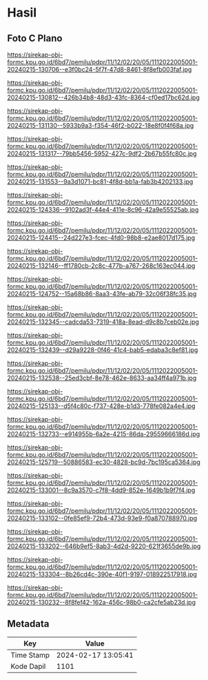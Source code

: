 # Hasil

## Foto C Plano

https://sirekap-obj-formc.kpu.go.id/6bd7/pemilu/pdpr/11/12/02/20/05/1112022005001-20240215-130706--e3f0bc24-5f7f-47d8-8461-8f8efb003faf.jpg

https://sirekap-obj-formc.kpu.go.id/6bd7/pemilu/pdpr/11/12/02/20/05/1112022005001-20240215-130812--426b34b8-48d3-43fc-8364-cf0ed17bc62d.jpg

https://sirekap-obj-formc.kpu.go.id/6bd7/pemilu/pdpr/11/12/02/20/05/1112022005001-20240215-131130--5933b9a3-f354-46f2-b022-18e8f0f4f68a.jpg

https://sirekap-obj-formc.kpu.go.id/6bd7/pemilu/pdpr/11/12/02/20/05/1112022005001-20240215-131317--79bb5456-5952-427c-9df2-2b67b55fc80c.jpg

https://sirekap-obj-formc.kpu.go.id/6bd7/pemilu/pdpr/11/12/02/20/05/1112022005001-20240215-131553--9a3d1071-bc81-4f8d-bb1a-fab3b4202133.jpg

https://sirekap-obj-formc.kpu.go.id/6bd7/pemilu/pdpr/11/12/02/20/05/1112022005001-20240215-124336--9102ad3f-44e4-411e-8c96-42a9e55525ab.jpg

https://sirekap-obj-formc.kpu.go.id/6bd7/pemilu/pdpr/11/12/02/20/05/1112022005001-20240215-124415--24d227e3-fcec-4fd0-98b8-e2ae8017d175.jpg

https://sirekap-obj-formc.kpu.go.id/6bd7/pemilu/pdpr/11/12/02/20/05/1112022005001-20240215-132146--ff1780cb-2c8c-477b-a767-268c163ec044.jpg

https://sirekap-obj-formc.kpu.go.id/6bd7/pemilu/pdpr/11/12/02/20/05/1112022005001-20240215-124752--15a68b86-8aa3-43fe-ab79-32c06f38fc35.jpg

https://sirekap-obj-formc.kpu.go.id/6bd7/pemilu/pdpr/11/12/02/20/05/1112022005001-20240215-132345--cadcda53-7319-418a-8ead-d9c8b7ceb02e.jpg

https://sirekap-obj-formc.kpu.go.id/6bd7/pemilu/pdpr/11/12/02/20/05/1112022005001-20240215-132439--d29a9228-0f46-41c4-bab5-edaba3c8ef81.jpg

https://sirekap-obj-formc.kpu.go.id/6bd7/pemilu/pdpr/11/12/02/20/05/1112022005001-20240215-132538--25ed3cbf-8e78-462e-8633-aa34ff4a971b.jpg

https://sirekap-obj-formc.kpu.go.id/6bd7/pemilu/pdpr/11/12/02/20/05/1112022005001-20240215-125133--d5f4c80c-f737-428e-b1d3-778fe082a4e4.jpg

https://sirekap-obj-formc.kpu.go.id/6bd7/pemilu/pdpr/11/12/02/20/05/1112022005001-20240215-132733--e914955b-6a2e-4215-86da-29559666186d.jpg

https://sirekap-obj-formc.kpu.go.id/6bd7/pemilu/pdpr/11/12/02/20/05/1112022005001-20240215-125719--50886583-ec30-4828-bc9d-7bc195ca5364.jpg

https://sirekap-obj-formc.kpu.go.id/6bd7/pemilu/pdpr/11/12/02/20/05/1112022005001-20240215-133001--8c9a3570-c7f8-4dd9-852e-1649b1b9f7f4.jpg

https://sirekap-obj-formc.kpu.go.id/6bd7/pemilu/pdpr/11/12/02/20/05/1112022005001-20240215-133102--0fe85ef9-72b4-473d-93e9-f0a870788970.jpg

https://sirekap-obj-formc.kpu.go.id/6bd7/pemilu/pdpr/11/12/02/20/05/1112022005001-20240215-133202--646b9ef5-8ab3-4d2d-9220-621f3655de9b.jpg

https://sirekap-obj-formc.kpu.go.id/6bd7/pemilu/pdpr/11/12/02/20/05/1112022005001-20240215-133304--8b26cd4c-390e-40f1-9197-018922517918.jpg

https://sirekap-obj-formc.kpu.go.id/6bd7/pemilu/pdpr/11/12/02/20/05/1112022005001-20240215-130232--8f8fef42-162a-456c-98b0-ca2cfe5ab23d.jpg


## Metadata

| Key        | Value               |
| ---------- | ------------------- |
| Time Stamp | 2024-02-17 13:05:41 |
| Kode Dapil | 1101                |



